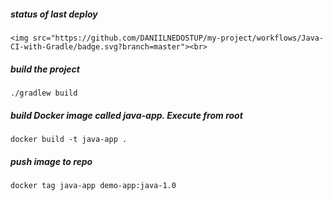 ##### status of last deploy
    <img src="https://github.com/DANIILNEDOSTUP/my-project/workflows/Java-CI-with-Gradle/badge.svg?branch=master"><br>

##### build the project

    ./gradlew build

##### build Docker image called java-app. Execute from root

    docker build -t java-app .
    
##### push image to repo 

    docker tag java-app demo-app:java-1.0
    
